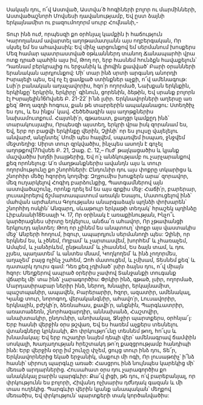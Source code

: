Սակայն դու, ո՜վ Աստված,
Աստվա՛ծ հոգիների բոլոր ու մարմինների,
Աստվածաշնորհ Մովսեսի դավանությամբ,
Եվ ըստ ձայնի երկայնամիտ ու բազումողորմ
սուրբ Հովնանի,-

Տուր ինձ ուժ, որպեսզի քո օրհնյալ կամքին ի
հաճություն Կարողանամ ավարտել աղոթամատյանն այս ողբերգական,
Որ սկսել եմ ես ահավասիկ:
Եվ մինչ արցունքով եմ սերմանում խոսքերս
Մեզ համար պատրաստված օթևաններդ տանող Ճանապարհի վրա ոտք դրած պահին այս իմ, Թող որ, երբ հասնեմ հունձքն հավաքելուն՝
Դառնամ բերկրալից ու երջանիկ և լիովին քավված՝
Բարի օրանների երանական արդյունքով:
Մի՛ տար ինձ սրտի արգանդ անորդի Իսրայելի պես,
Եվ ոչ էլ ցամքած ստինքներ աչքի, ո՜վ ամենագութ:
Լսի՛ր բանական աղաչավորիս, հզո՛ր ողորմած,
Նախքան երկնքին, երկինքը՝ երկրին, երկիրը՝
գինուն, ցորենին, ձեթին, Եվ սրանք բոլորն էլ Իսրայելին16Ովսեե Բ. 21-22՝ ի՛նձ լսիր. Երկնավորների աղերսը առ քեզ՝
Թող ազդի հոգուս, քան թե տարրերին ապականացու:
Ստեղծիչ ես դու, և ես ինքս՝ կավ.
Հեծեծագին այս աղոթքներիս նախամուտքում. Հայտնի՛ր, գթառատ, քաղցր կամքըդ ինձ՝ տարակուսյալիս,
Որպեսզի այստեղ, երկրի վրա իսկ զորանամ ես,
Եվ, երբ որ բացվի երկինքը վերին,
Չլինի՛ որ ես լույսը վայելելու անվարժ, անընտել՝
Մոմի պես հալվեմ, սպառվեմ իսպառ, ջնջվեմ մեջտեղից:
Սիրտ տուր զրկվածիս, ինչպես ասողն է գոչել աղոթքով17Ովսեե Բ. 21, Զաք. Ը. 12,–
Ուժ՝ թալկացածիս և կյանք մաշվածիս խղճի խայթերից,
Եվ ո՛չ անձկությամբ ու չարչարանքով քեզ որոնելուց:
Ա՛ռ մաղթանքներիս ավանդն այս և տուր ողորմությունը քո շնորհների:
Ընդունիր դու այս փոքրը տկարիցս և շնորհիր մեծը հզորիդ կողմից:
Զղջումիս խոսքերն արա՛ զորավոր, մեզ ուղարկելով Հոգիդ բարձունքից,
Պատգամներով այն աստվածաշունչ, որոնք դրել եմ ես այս գրքիս մեջ:
Հաճի՛ր, բարերար, լուսավորելով ճշմարտապատում առակն Եսայու,
Մատուցելով ինձ՝ մահվան արժանուս
Գոյությանս անարգաձայն պղնձի փոխարեն՝ շնորհիդ ոսկին՝
Անզարդ, սևաթույր երկաթի տեղակ՝ հրաշեկ պղինձը Լիբանանի18Եսայի Կ. 17,
Որ օրինակ է առաքինության,
Ինչո՞ւ կարծրացնես սիրտը եղկելուս, անճա՜ռ ահավոր,
Որ չթափանցի երկյուղդ այնտեղ:
Թող որ չլինեմ ես անպտուղ՝ փոքր այս վաստակիս մեջ՝
Անբերի հողում, իզուր, ապարդյուն սերմանողի պես:
Չլինի, որ երկնեմ ես, և չծնեմ,
Ողբամ՝ և չարտասվեմ, խորհեմ՝ և չհառաչեմ,
Ամպեմ, և չանձրևեմ, ընթանամ՝ և չհասնեմ,
Ես ձայն տամ, և դու չլսես, պաղատեմ՝ և անտես մնամ,
Կողկողեմ՝ և ինձ չողորմես, աղաչեմ՝ բայց ոչինչ շահեմ,
Զոհ մատուցեմ, և չմխամ,
Տեսնեմ քեզ՝ և դատարկ դուրս գամ:
Դեռ քեզ չդիմած՝ լսիր ձայնս դու, ո՜վ միայն հզոր:
Մեղքերով ապրած օրերիս չափով
Տանջանքի տուգանք վճարել մի՛ տա ինձ՝ չարագործիս:
Փրկիր ինձ, գթած, լսիր, ողորմած,
Մարդասիրաբար ներիր ինձ, ներող,
Խնայիր, երկայնամիտ, պաշտպանիր, ապավեն,
Բարերարիր, հզոր, ազատիր, ամենակալ,
Կյանք տուր, նորոգող, վերականգնիր, ահավո՛ր,
Լուսավորիր, երկնային, բժշկի՛ր, ձեռնահաս,
քավի՛ր, անքնին, Պարգևատրիր, առատաձեռն, շնորհազարդիր, աննախանձ,
Հաշտվիր, անախտակիր, ընդունիր, անոխակալ,
Ջնջիր պարտքերս, օրհնյա՜լ:
Երբ հասնի վերջին օրս թշվառ,
Եվ ես հառեմ աչքերս տեսնելու վտանգները կրկնակի,
Քո փրկությո՜ւնը տեսնեմ թող, հո՜ւյս և խնամակալ:
Եվ երբ ուշադիր նայեմ դեպի վեր՝ ամենագրավ ճամփին սոսկալի,
Խաղաղության հրեշտակդ թո՛ղ քազցրությամբ հանդիպի ինձ:
Երբ վերջին օրը իմ շունչը փչեմ, ցույց տուր ինձ դու, Տե՜ր,
Երկնավորներից եկած երջանիկ, մաքուր մի ոգի,
Որ լուսաթռիչ՝ ի՜նձ հասնի՝ սիրուդ պարգևը առած:
Հասցրու ինձ նույնպես կարեկից մի՝ մեռած արդարներից.
Հուսահատ օրս դու չարագործիս քո անակնկալ բարին պարգևիր:
Քա՜վ լիցի, թե դու, ո՛վ բարեբանյալ, որ փրկությունն ես բոլորի,
Հիվանդ ոչխարիս դժնդակ գազան և մի տաս ուղեկից.
Պարգևիր վերին կյանք անապական՝ մեղքով մեռածիս,
Եվ փրկություն՝ պարտքերի տակ կործանվածիս:
